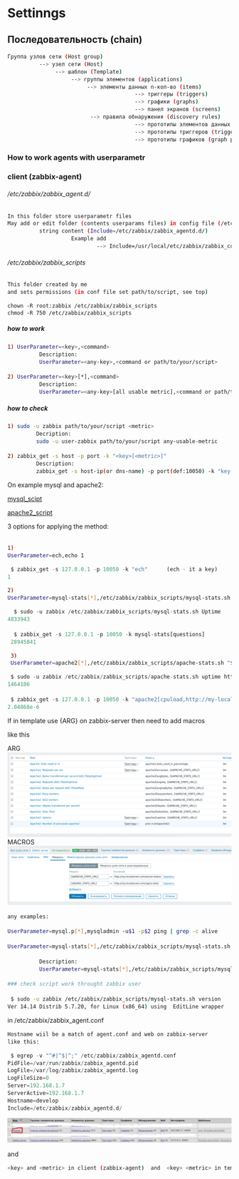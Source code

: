 # Settinngs
## Последовательность (chain)
```sh
Группа узлов сети (Host group)
          --> узел сети (Host)
               --> шаблон (Template)
                    --> группы элементов (applications)
                         --> элементы данных n-кол-во (items)
                                        --> триггеры (triggers)
                                        --> графики (graphs)
                                        --> панел экранов (screens)
                          --> правила обнаружения (discovery rules)
                                        --> прототипы элементов данных (item prototypes)
                                        --> прототипы триггеров (trigger prototypes)
                                        --> прототипы графиков (graph prototypes)
```                                        


### How to work agents with userparametr

### client (zabbix-agent)
###### /etc/zabbix/zabbix_agent.d/
```sh
In this folder store userparametr files
May add or edit folder (contents userparams files) in config file (/etc/zabbix/zabbix_agentd.conf)
          string content (Include=/etc/zabbix/zabbix_agentd.d/)
                    Example add
                            --> Include=/usr/local/etc/zabbix/zabbix_conf/
```
###### /etc/zabbix/zabbix_scripts
```sh
This folder created by me
and sets permissions (in conf file set path/to/script, see top)
```
```nginx
chown -R root:zabbix /etc/zabbix/zabbix_scripts
chmod -R 750 /etc/zabbix/zabbix_scripts
```
##### how to work
```sh
1) UserParameter=<key>,<command>
          Description:
          UserParameter=<any-key>,<command or path/to/your/script>

2) UserParameter=<key>[*],<command>
          Description:
          UserParameter=<any-key>[all usable metric],<command or path/to/your/script>
```
##### how to check
 ```sh
 1) sudo -u zabbix path/to/your/script <metric>
          Decription:
          sudo -u user-zabbix path/to/your/script any-usable-metric
          
 2) zabbix_get -s host -p port -k "<key>[<metric>]"
          Description:
          zabbix_get -s host-ip(or dns-name) -p port(def:10050) -k "key-you-use-in-userparametr[metic-arguments]"
```

On example mysql and apache2:

[mysql_scipt](http://wiki.enchtex.info/howto/zabbix/advanced_mysql_monitoring)

[apache2_script](http://wiki.enchtex.info/howto/zabbix/zabbix_apache_monitoring)

3 options for applying the method:
```sh

1)
UserParameter=ech,echo 1
```
```python
 $ zabbix_get -s 127.0.0.1 -p 10050 -k "ech"      (ech - it a key)
1                                          
```
```sh
2)
UserParameter=mysql-stats[*],/etc/zabbix/zabbix_scripts/mysql-stats.sh "$1" Andrey 123456
```
```python
  $ sudo -u zabbix /etc/zabbix/zabbix_scripts/mysql-stats.sh Uptime                 (Uptime - it a metric)
4833943 
 
  $ zabbix_get -s 127.0.0.1 -p 10050 -k mysql-stats[questions]
 28945841
```
 
```sh 
 3)
 UserParameter=apache2[*],/etc/zabbix/zabbix_scripts/apache-stats.sh "$1" "$2"
 ```
 ```python
  $ sudo -u zabbix /etc/zabbix/zabbix_scripts/apache-stats.sh uptime http://my-localserver.com/server-status
 1464106

  $ zabbix_get -s 127.0.0.1 -p 10050 -k "apache2[cpuload,http://my-localserver.com/server-status]"
 2.04868e-6
```
If in template use {ARG} on zabbix-server then need to add macros

like this

ARG
![ARG](https://github.com/sanekmihailow/My_guide_instructions/blob/master/images/zabbix_arg.png)
MACROS
![MACROS](https://github.com/sanekmihailow/My_guide_instructions/blob/master/images/zabbix_macros.png)
```sh
any examples:

UserParameter=mysql.p[*],mysqladmin -u$1 -p$2 ping | grep -c alive

UserParameter=mysql-stats[*],/etc/zabbix/zabbix_scripts/mysql-stats.sh "$1" Andrey 123456 

          Description:
          UserParameter=mysql-stats[*],/etc/zabbix/zabbix_scripts/mysql-stats.sh "argument_in_your_script" "user_for_DB_your_mysq_DB" "password_for_user_mysql_DB" (without quotes)

### check script work throught zabbix user

 $ sudo -u zabbix /etc/zabbix/zabbix_scripts/mysql-stats.sh version
Ver 14.14 Distrib 5.7.20, for Linux (x86_64) using  EditLine wrapper
```

in /etc/zabbix/zabbix_agent.conf
```sh
Hostname wiil be a match of agent.conf and web on zabbix-server
like this:
```
```python
 $ egrep -v "^#|^$|^;" /etc/zabbix/zabbix_agentd.conf
PidFile=/var/run/zabbix/zabbix_agentd.pid
LogFile=/var/log/zabbix/zabbix_agentd.log
LogFileSize=0
Server=192.168.1.7
ServerActive=192.168.1.7
Hostname=develop
Include=/etc/zabbix/zabbix_agentd.d/
```
![](https://github.com/sanekmihailow/My_guide_instructions/blob/master/images/zabbix_host.png)

and
```sh 
<key> and <metric> in client (zabbix-agent)  and  <key> <metric> in template ( zabbix-server(web) ) must match
```
